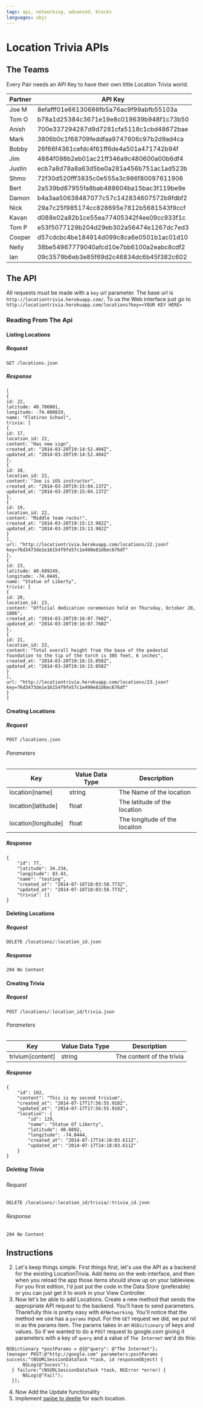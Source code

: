 ```yaml
---
tags: api, networking, advanced, blocks
languages: objc
---
```


# Location Trivia APIs

## The Teams

Every Pair needs an API Key to have their own little Location Trivia world.

| Partner             | API Key                                  |
|------------------|------------------------------------------|
| Joe M | 8efafff01e66130686fb5a76ac9f99abfb55103a |
| Tom O | b78a1d25384c3671e19e8c019639b948f1c73b50 |
| Anish | 700e337294287d9d7281cfa5118c1cbd48672bae |
| Mark | 3806b0c1f68709feddfaa9747606c97b2d9ad4ca |
| Bobby | 26f66f4361cefdc4f61ff6de4a501a471742b94f |
| Jim | 4884f098b2eb01ac21ff346a9c480600a00b6df4 |
| Justin | ecb7a8d78a8a63d5be0a281a456b751ac1ad523b |
| Shmo | 72f30d520fff3835c0e555a3c986f80097611906 |
| Bert | 2a539bd87955fa8bab488604ba15bac3f119be9e |
| Damon | b4a3aa50638487077c57c142834607572b9fdbf2 |
| Nick | 29a7c25f985174cc828695e7812b5681543f9ccf |
| Kavan | d088e02a82b1ce55ea77405342f4ee09cc933f1c |
| Tom P | e53f5077129b204d29eb302a56474e1267dc7ed3 |
| Cooper | d57cdcbc4be184914d099c8ca6e0501b1ac01d10 |
| Nelly | 38be54967779040afcd10e7bb6100a2eabc8cdf2 |
| Ian | 09c3579b6eb3e85f69d2c46834dc6b45f382c602 |

## The API

All requests must be made with a `key` url parameter. The base url is `http://locationtrivia.herokuapp.com/`. To us the Web interface just go to `http://locationtrivia.herokuapp.com/locations?key=<YOUR KEY HERE>`

### Reading From The Api

#### Listing Locations

##### Request

```
GET /locations.json
```

##### Response

```
[
{
id: 22,
latitude: 40.706001,
longitude: -74.008819,
name: "Flatiron School",
trivia: [
{
id: 17,
location_id: 22,
content: "Has new sign",
created_at: "2014-03-20T19:14:52.404Z",
updated_at: "2014-03-20T19:14:52.404Z"
},
{
id: 18,
location_id: 22,
content: "Joe is iOS instructor",
created_at: "2014-03-20T19:15:04.137Z",
updated_at: "2014-03-20T19:15:04.137Z"
},
{
id: 19,
location_id: 22,
content: "Middle team rocks!",
created_at: "2014-03-20T19:15:13.982Z",
updated_at: "2014-03-20T19:15:13.982Z"
}
],
url: "http://locationtrivia.herokuapp.com/locations/22.json?key=76d3473de1e16154f9fe57c1e490e81d6ec676df"
},
{
id: 23,
latitude: 40.689249,
longitude: -74.0445,
name: "Statue of Liberty",
trivia: [
{
id: 20,
location_id: 23,
content: "Official dedication ceremonies held on Thursday, October 28, 1886",
created_at: "2014-03-20T19:16:07.760Z",
updated_at: "2014-03-20T19:16:07.760Z"
},
{
id: 21,
location_id: 23,
content: "Total overall height from the base of the pedestal foundation to the tip of the torch is 305 feet, 6 inches",
created_at: "2014-03-20T19:16:15.058Z",
updated_at: "2014-03-20T19:16:15.058Z"
}
],
url: "http://locationtrivia.herokuapp.com/locations/23.json?key=76d3473de1e16154f9fe57c1e490e81d6ec676df"
}
]
```

#### Creating Locations

##### Request

```
POST /locations.json
```

###### Parameters

| Key                 | Value Data Type | Description                   |
|---------------------|-----------------|-------------------------------|
| location[name]      | string          | The Name of the location      |
| location[latitude]  | float           | The latitude of the location  |
| location[longitude] | float           | The longitude of the locaiton |

##### Response

```
{
    "id": 77,
    "latitude": 34.234,
    "longitude": 83.43,
    "name": "testing",
    "created_at": "2014-07-16T18:03:58.773Z",
    "updated_at": "2014-07-16T18:03:58.773Z",
    "trivia": []
}
```

#### Deleting Locations

##### Request

```
DELETE /locations/:location_id.json
```

##### Response

```
204 No Content
```

#### Creating Trivia

##### Request

```
POST /locations/:location_id/trivia.json
```

###### Parameters

| Key                 | Value Data Type | Description                   |
|---------------------|-----------------|-------------------------------|
| trivium[content]    | string          | The content of the trivia     |

##### Response

```
{
    "id": 102,
    "content": "This is my second trivium",
    "created_at": "2014-07-17T17:56:55.918Z",
    "updated_at": "2014-07-17T17:56:55.918Z",
    "location": {
        "id": 129,
        "name": "Statue Of Liberty",
        "latitude": 40.6892,
        "longitude": -74.0444,
        "created_at": "2014-07-17T14:18:03.611Z",
        "updated_at": "2014-07-17T14:18:03.611Z"
    }
}
```
##### Deleting Trivia

###### Request 

```
DELETE /locations/:location_id/trivia/:trivia_id.json
```

###### Response

```
204 No Content
```

## Instructions
  2. Let's keep things simple. First things first, let's use the API as a backend for the existing LocationTrivia. Add items on the web interface, and then when you reload the app those items should show up on your tableview. For you first edition, I'd just put the code in the Data Store (preferable) or you can just get it to work in your View Controller.
  3. Now let's be able to add Locations. Create a new method that sends the appropriate API request to the backend. You'll have to send parameters. Thankfully this is pretty easy with `AFNetworking`. You'll notice that the method we use has a `params` input. For the `GET` request we did, we put nil in as the params item. The params takes in an `NSDictionary` of keys and values. So if we wanted to do a `POST` request to google.com giving it parameters with a key of `query` and a value of `The Internet` we'd do this:

  ```
  NSDictionary *postParams = @{@"query": @"The Internet"};
  [manager POST:@"http://google.com" parameters:postParams success:^(NSURLSessionDataTask *task, id responseObject) {
        NSLog(@"Sucess");
    } failure:^(NSURLSessionDataTask *task, NSError *error) {
        NSLog(@"Fail");
    }];
  ```
  4. Now Add the Update functionality
  5. Implement [swipe to deelte](http://stackoverflow.com/questions/3309484/uitableviewcell-show-delete-button-on-swipe) for each location.

